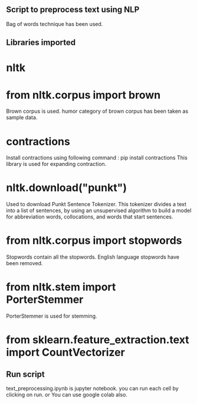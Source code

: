 ## Script to preprocess text using NLP
Bag of words technique has been used.

##  Libraries imported
# nltk

# from nltk.corpus import brown 
Brown corpus is used.
humor category of brown corpus has been taken as sample data.

# contractions
Install contractions using following command :
pip install contractions
This library is used for expanding contraction.

# nltk.download("punkt")
Used to download Punkt Sentence Tokenizer. This tokenizer divides a text into a list of sentences, by using an unsupervised algorithm to build a model for abbreviation words, collocations, and words that start sentences.

# from nltk.corpus import stopwords
Stopwords contain all the stopwords. English language stopwords have been removed.

# from nltk.stem import PorterStemmer
PorterStemmer is used for stemming.

# from sklearn.feature_extraction.text import CountVectorizer

## Run script 
text_preprocessing.ipynb is jupyter notebook.
you can run each cell by clicking on run. 
or 
You can use google colab also.


